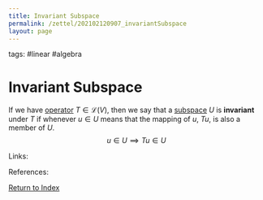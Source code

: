 ```yaml
---
title: Invariant Subspace
permalink: /zettel/202102120907_invariantSubspace
layout: page
---
```

tags: #linear #algebra

# Invariant Subspace

If we have [operator](202102082104_operatorDefinition) $T \in \mathcal{L}(V)$, then we say that a 
[subspace](202102061429_subspaceDefinition) $U$ is **invariant** under $T$ if whenever $u \in U$ means that the mapping of $u$,
$Tu$, is also a member of $U$.
$$
u \in U \implies Tu \in U
$$

Links: 

References: 

[Return to Index](index)